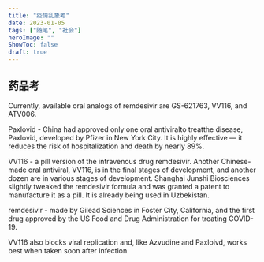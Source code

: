 ```yaml
---
title: "疫情乱象考"
date: 2023-01-05
tags: ["随笔", "社会"]
heroImage: ""
ShowToc: false
draft: true
---
```


## 药品考

Currently, available oral analogs of remdesivir are GS-621763, VV116, and ATV006.

Paxlovid - China had approved only one oral antiviralto treatthe disease, Paxlovid, developed by Pfizer in New York City. It is highly effective — it reduces the risk of hospitalization and death by nearly 89%.

VV116 - a pill version of the intravenous drug remdesivir. Another Chinese-made oral antiviral, VV116, is in the final stages of development, and another dozen are in various stages of development. Shanghai Junshi Biosciences slightly tweaked the remdesivir formula and was granted a patent to manufacture it as a pill. It is already being used in Uzbekistan.

remdesivir - made by Gilead Sciences in Foster City, California, and the first drug approved by the US Food and Drug Administration for treating COVID-19.

VV116 also blocks viral replication and, like Azvudine and Paxloivd, works best when taken soon after infection.
